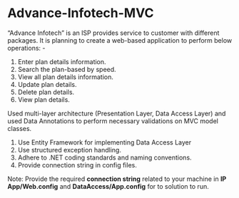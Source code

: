 # Advance-Infotech-MVC

“Advance Infotech” is an ISP provides service to customer with different packages. It is planning to create a web-based application to perform below operations: -
1. Enter plan details information. 
2. Search the plan-based by speed. 
3. View all plan details information. 
4. Update plan details. 
5. Delete plan details. 
6. View plan details.

Used multi-layer architecture (Presentation Layer, Data Access Layer) and used Data Annotations to perform necessary validations on MVC model classes. 
1. Use Entity Framework for implementing Data Access Layer 
2. Use structured exception handling. 
3. Adhere to .NET coding standards and naming conventions.
4. Provide connection string in config files.

Note:
Provide the required <b>connection string</b> related to your machine in <b>IP App/Web.config</b> and <b>DataAccess/App.config</b> for to solution to run.
